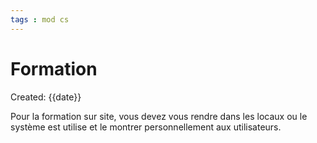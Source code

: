 ```yaml
---
tags : mod cs
---
```

# Formation
Created: {{date}}

Pour la formation sur site, vous devez vous rendre dans les locaux ou le système est utilise et le montrer personnellement aux utilisateurs.